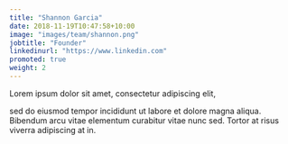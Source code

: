 ```yaml
---
title: "Shannon Garcia"
date: 2018-11-19T10:47:58+10:00
image: "images/team/shannon.png"
jobtitle: "Founder"
linkedinurl: "https://www.linkedin.com"
promoted: true
weight: 2
---
```


Lorem ipsum dolor sit amet, consectetur adipiscing elit,
<!--more-->

sed do eiusmod tempor incididunt ut labore et dolore magna aliqua. Bibendum arcu vitae elementum curabitur vitae nunc sed. Tortor at risus viverra adipiscing at in.
